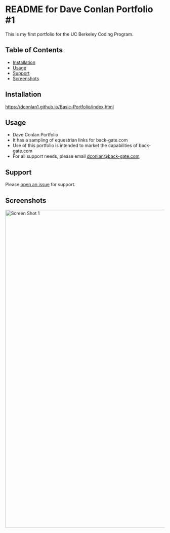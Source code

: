 # README for Dave Conlan Portfolio #1

This is my first portfolio for the UC Berkeley Coding Program. 

## Table of Contents

- [Installation](#installation)
- [Usage](#usage)
- [Support](#support)
- [Screenshots](#screenshots)

## Installation

https://dconlan1.github.io/Basic-Portfolio/index.html

## Usage

- Dave Conlan Portfolio
- It has a sampling of equestrian links for back-gate.com
- Use of this portfolio is intended to market the capabilities of back-gate.com
- For all support needs, please email dconlan@back-gate.com


## Support

Please [open an issue](https://github.com/fraction/dconlan/issues/new) for support.

## Screenshots

<img width="1003" alt="Screen Shot 1" src="https://user-images.githubusercontent.com/52613691/66731072-36eb8880-ee0a-11e9-9ce6-e9a03ebea96d.png">



